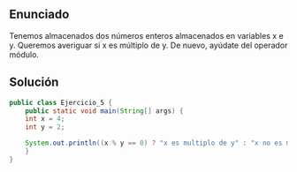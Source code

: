 ## Enunciado
Tenemos almacenados dos números enteros almacenados en variables x e y. Queremos
averiguar si x es múltiplo de y. De nuevo, ayúdate del operador módulo.

## Solución
 
```java
public class Ejercicio_5 {
    public static void main(String[] args) { 
    int x = 4;
    int y = 2;

    System.out.println((x % y == 0) ? "x es multiplo de y" : "x no es multiplo de y")
    }
}
```
